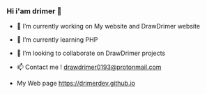 ### Hi i'am drimer 👋



- 🔭 I’m currently working on My website and DrawDrimer website
- 🌱 I’m currently learning PHP
- 👯 I’m looking to collaborate on DrawDrimer projects

- 📫 Contact me ! drawdrimer0193@protonmail.com
- My Web page https://drimerdev.github.io
